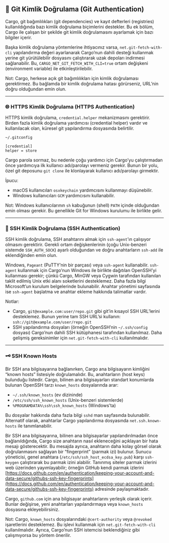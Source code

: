 ## 🔑 Git Kimlik Doğrulama (Git Authentication)

Cargo, git bağımlılıkları (git dependencies) ve kayıt defterleri (registries) kullanıldığında bazı kimlik doğrulama biçimlerini destekler. Bu ek bölüm, Cargo ile çalışan bir şekilde git kimlik doğrulamasını ayarlamak için bazı bilgiler içerir.

Başka kimlik doğrulama yöntemlerine ihtiyacınız varsa, `net.git-fetch-with-cli` yapılandırma değeri ayarlanarak Cargo’nun dahili desteği kullanmak yerine git yürütülebilir dosyasını çalıştırarak uzak depoları indirmesi sağlanabilir. Bu, `CARGO_NET_GIT_FETCH_WITH_CLI=true` ortam değişkeni (environment variable) ile etkinleştirilebilir.

Not: Cargo, herkese açık git bağımlılıkları için kimlik doğrulaması gerektirmez. Bu bağlamda bir kimlik doğrulama hatası görürseniz, URL’nin doğru olduğundan emin olun.

---

### 🌐 HTTPS Kimlik Doğrulama (HTTPS Authentication)

HTTPS kimlik doğrulama, `credential.helper` mekanizmasını gerektirir. Birden fazla kimlik doğrulama yardımcısı (credential helper) vardır ve kullanılacak olan, küresel git yapılandırma dosyasında belirtilir.

`~/.gitconfig`

```
[credential]
helper = store
```

Cargo parola sormaz, bu nedenle çoğu yardımcı için Cargo’yu çalıştırmadan önce yardımcıya ilk kullanıcı adı/parolayı vermeniz gerekir. Bunun bir yolu, özel git deposunu `git clone` ile klonlayarak kullanıcı adı/parolayı girmektir.

İpucu:

* macOS kullanıcıları `osxkeychain` yardımcısını kullanmayı düşünebilir.
* Windows kullanıcıları `GCM` yardımcısını kullanabilir.

Not: Windows kullanıcılarının `sh` kabuğunun (shell) `PATH` içinde olduğundan emin olması gerekir. Bu genellikle Git for Windows kurulumu ile birlikte gelir.

---

### 🔐 SSH Kimlik Doğrulama (SSH Authentication)

SSH kimlik doğrulama, SSH anahtarını almak için `ssh-agent`’ın çalışıyor olmasını gerektirir. Gerekli ortam değişkenlerinin (çoğu Unix-benzeri sistemde `SSH_AUTH_SOCK`) ayarlı olduğundan ve doğru anahtarların `ssh-add` ile eklendiğinden emin olun.

Windows, `Pageant` (PuTTY’nin bir parçası) veya `ssh-agent` kullanabilir. `ssh-agent` kullanmak için Cargo’nun Windows ile birlikte dağıtılan OpenSSH’yi kullanması gerekir; çünkü Cargo, MinGW veya Cygwin tarafından kullanılan taklit edilmiş Unix etki alanı soketlerini desteklemez. Daha fazla bilgi Microsoft’un kurulum belgelerinde bulunabilir. Anahtar yönetimi sayfasında ise `ssh-agent` başlatma ve anahtar ekleme hakkında talimatlar vardır.

Notlar:

* Cargo, `git@example.com:user/repo.git` gibi git’in kısayol SSH URL’lerini desteklemez. Bunun yerine tam SSH URL’si kullanın: `ssh://git@example.com/user/repo.git`
* SSH yapılandırma dosyaları (örneğin OpenSSH’nin `~/.ssh/config` dosyası) Cargo’nun dahili SSH kütüphanesi tarafından kullanılmaz. Daha gelişmiş gereksinimler için `net.git-fetch-with-cli` kullanılmalıdır.

---

### 🗝️ SSH Known Hosts

Bir SSH ana bilgisayarına bağlanırken, Cargo ana bilgisayarın kimliğini “known hosts” listesiyle doğrulamalıdır. Bu, anahtarların (host keys) bulunduğu listedir. Cargo, bilinen ana bilgisayarları standart konumlarda bulunan OpenSSH tarzı `known_hosts` dosyalarında arar:

* `~/.ssh/known_hosts` (ev dizininde)
* `/etc/ssh/ssh_known_hosts` (Unix-benzeri sistemlerde)
* `%PROGRAMDATA%\ssh\ssh_known_hosts` (Windows’ta)

Bu dosyalar hakkında daha fazla bilgi `sshd` man sayfasında bulunabilir. Alternatif olarak, anahtarlar Cargo yapılandırma dosyasında `net.ssh.known-hosts` ile tanımlanabilir.

Bir SSH ana bilgisayarına, bilinen ana bilgisayarlar yapılandırılmadan önce bağlanıldığında, Cargo size anahtarın nasıl ekleneceğini açıklayan bir hata mesajı gösterecektir. Bu mesajda ayrıca, anahtarın daha kolay görsel olarak doğrulanmasını sağlayan bir “fingerprint” (parmak izi) bulunur. Sunucu yöneticisi, genel anahtara (`/etc/ssh/ssh_host_ecdsa_key.pub`) karşı `ssh-keygen` çalıştırarak bu parmak izini alabilir. Tanınmış siteler parmak izlerini web üzerinden yayımlayabilir; örneğin GitHub kendi parmak izlerini [https://docs.github.com/en/authentication/keeping-your-account-and-data-secure/githubs-ssh-key-fingerprints](https://docs.github.com/en/authentication/keeping-your-account-and-data-secure/githubs-ssh-key-fingerprints) adresinde paylaşmaktadır.

Cargo, `github.com` için ana bilgisayar anahtarlarını yerleşik olarak içerir. Bunlar değişirse, yeni anahtarları yapılandırmaya veya `known_hosts` dosyasına ekleyebilirsiniz.

Not: Cargo, `known_hosts` dosyalarındaki `@cert-authority` veya `@revoked` işaretlerini desteklemez. Bu işlevi kullanmak için `net.git-fetch-with-cli` kullanılmalıdır. Ayrıca, Cargo’nun SSH istemcisi beklendiğiniz gibi çalışmıyorsa bu yöntem önerilir.

